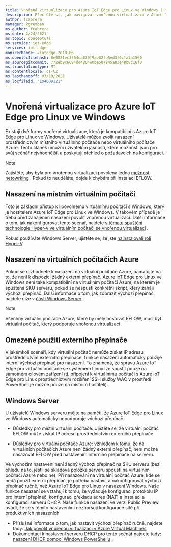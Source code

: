 ```yaml
---
title: Vnořená virtualizace pro Azure IoT Edge pro Linux ve Windows | Microsoft Docs
description: Přečtěte si, jak navigovat vnořenou virtualizaci v Azure IoT Edge pro Linux ve Windows.
author: fcabrera
manager: kgremban
ms.author: fcabrera
ms.date: 2/24/2021
ms.topic: conceptual
ms.service: iot-edge
services: iot-edge
monikerRange: =iotedge-2018-06
ms.openlocfilehash: 0e0021ec3564ca079f9ab02fe5ed3f0cfa5a1560
ms.sourcegitcommit: 772eb9c6684dd4864e0ba507945a83e48b8c16f0
ms.translationtype: MT
ms.contentlocale: cs-CZ
ms.lasthandoff: 03/19/2021
ms.locfileid: "104609121"
---
```

# <a name="nested-virtualization-for-azure-iot-edge-for-linux-on-windows"></a>Vnořená virtualizace pro Azure IoT Edge pro Linux ve Windows
Existují dvě formy vnořené virtualizace, která je kompatibilní s Azure IoT Edge pro Linux ve Windows. Uživatelé můžou zvolit nasazení prostřednictvím místního virtuálního počítače nebo virtuálního počítače Azure. Tento článek umožní uživatelům jasnosti, které možnosti jsou pro svůj scénář nejvhodnější, a poskytují přehled o požadavcích na konfiguraci.

> [!NOTE]
>
> Zajistěte, aby byla pro vnořenou virtualizaci povolena jedna [možnost netowrking](/virtualization/hyper-v-on-windows/user-guide/nested-virtualization#networking-options) . Pokud to neuděláte, dojde k chybám při instalaci EFLOW. 

## <a name="deployment-on-local-vm"></a>Nasazení na místním virtuálním počítači
Toto je základní přístup k libovolnému virtuálnímu počítači s Windows, který je hostitelem Azure IoT Edge pro Linux ve Windows. V takovém případě je třeba před zahájením nasazení povolit vnořenou virtualizaci. Další informace o tom, jak nakonfigurovat tento scénář, najdete [v tématu spuštění technologie Hyper-v ve virtuálním počítači se vnořenou virtualizací](https://docs.microsoft.com/virtualization/hyper-v-on-windows/user-guide/nested-virtualization) .

Pokud používáte Windows Server, ujistěte se, že jste [nainstalovali roli Hyper-V](https://docs.microsoft.com/windows-server/virtualization/hyper-v/get-started/install-the-hyper-v-role-on-windows-server).

## <a name="deployment-on-azure-vms"></a>Nasazení na virtuálních počítačích Azure
Pokud se rozhodnete k nasazení na virtuální počítače Azure, pamatujte na to, že není k dispozici žádný externí přepínač. Azure IoT Edge pro Linux ve Windows není také kompatibilní na virtuálním počítači Azure, na kterém je spuštěná SKU serveru, pokud se nespustí konkrétní skript, který zahájí výchozí přepínač. Další informace o tom, jak zobrazit výchozí přepínač, najdete níže v [části Windows Server](#windows-server) . 

> [!NOTE]
>
> Všechny virtuální počítače Azure, které by měly hostovat EFLOW, musí být virtuální počítač, který [podporuje vnořenou virtualizaci](../virtual-machines/acu.md) .


## <a name="limited-use-of-external-switch"></a>Omezené použití externího přepínače
V jakémkoli scénáři, kdy virtuální počítač nemůže získat IP adresu prostřednictvím externího přepínače, funkce nasazení automaticky použije interní výchozí přepínač pro nasazení. To znamená, že správu Azure IoT Edge pro virtuální počítače se systémem Linux lze spustit pouze na samotném cílovém zařízení (tj. připojení k virtuálnímu počítači s Azure IoT Edge pro Linux prostřednictvím rozšíření SSH služby WAC v prostředí PowerShell je možné pouze na místním hostiteli).

## <a name="windows-server"></a>Windows Server
U uživatelů Windows serveru mějte na paměti, že Azure IoT Edge pro Linux ve Windows automaticky nepodporuje výchozí přepínač.

* Důsledky pro místní virtuální počítače: Ujistěte se, že virtuální počítač EFLOW může získat IP adresu prostřednictvím externího přepínače.

* Důsledky pro virtuální počítače Azure: vzhledem k tomu, že na virtuálních počítačích Azure není žádný externí přepínač, není možné nasazovat EFLOW před nastavením interního přepínače na serveru.

Ve výchozím nastavení není žádný výchozí přepínač na SKU serveru (bez ohledu na to, jestli se skladová položka serveru spouští na virtuálním počítači Azure nebo ne). Při nasazování na virtuální počítač Azure, kde se nedá použít externí přepínač, je potřeba nastavit a nakonfigurovat výchozí přepínač ručně, než Azure IoT Edge pro Linux v nasazení Windows. Naše funkce nasazení se vztahují k tomu, že vyžaduje konfiguraci protokolu IP pro interní přepínač, konfiguraci překladu adres (NAT) a instalaci a konfiguraci serveru DHCP. Naše funkce nasazení ve verzi Public Preview uvádí, že se s těmito nastaveními nezhoršují konfigurace sítě při produktivních nasazeních.

* Příslušné informace o tom, jak nastavit výchozí přepínač ručně, najdete tady: [Jak povolit vnořenou virtualizaci v Azure Virtual Machines](https://docs.microsoft.com/azure/virtual-machines/windows/nested-virtualization)
* Dokumentaci k nastavení serveru DHCP pro tento scénář najdete tady: [nasazení DHCP pomocí Windows PowerShellu](https://docs.microsoft.com/windows-server/networking/technologies/dhcp/dhcp-deploy-wps) .
